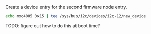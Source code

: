 
Create a device entry for the second firmware node entry.
```bash
echo mxc4005 0x15 | tee /sys/bus/i2c/devices/i2c-12/new_device
```
TODO: figure out how to do this at boot time?